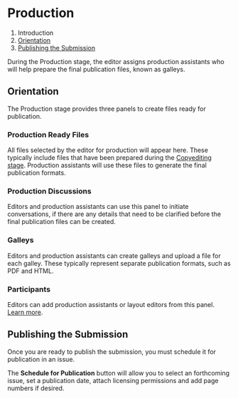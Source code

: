 # Production

1. Introduction
2. [Orientation](production.md#orientation)
3. [Publishing the Submission](production.md#publish)

During the Production stage, the editor assigns production assistants who will help prepare the final publication files, known as galleys.

## <a name="orientation"></a>Orientation

The Production stage provides three panels to create files ready for publication.

### <a name="production-ready"></a>Production Ready Files

All files selected by the editor for production will appear here. These typically include files that have been prepared during the [Copyediting stage](copyediting.md). Production assistants will use these files to generate the final publication formats.

### <a name="production-discussions"></a>Production Discussions

Editors and production assistants can use this panel to initiate conversations, if there are any details that need to be clarified before the final publication files can be created.

### <a name="publication-formats"></a>Galleys

Editors and production assistants can create galleys and upload a file for each galley. These typically represent separate publication formats, such as PDF and HTML.

### <a name="participants"></a>Participants

Editors can add production assistants or layout editors from this panel. [Learn more](../editorial-workflow.md#participants).

## <a name="publish"></a>Publishing the Submission

Once you are ready to publish the submission, you must schedule it for publication in an issue.

The **Schedule for Publication** button will allow you to select an forthcoming issue, set a publication date, attach licensing permissions and add page numbers if desired.
